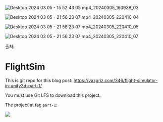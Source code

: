 

![Desktop 2024 03 05 - 15 52 43 05 mp4_20240305_160938_03](https://github.com/daev681/FlightSim-unity3D/assets/54939319/c8ad4115-e8cb-40a6-bd39-c11388c443bc)


![Desktop 2024 03 05 - 21 56 23 07 mp4_20240305_220410_04](https://github.com/daev681/FlightSim-unity3D/assets/54939319/681bcee4-6ea1-4c56-99a3-84825bd39d42)



![Desktop 2024 03 05 - 21 56 23 07 mp4_20240305_220410_05](https://github.com/daev681/FlightSim-unity3D/assets/54939319/f85be589-d0da-43ef-8afd-84c46d3e2a6b)


![Desktop 2024 03 05 - 21 56 23 07 mp4_20240305_220410_07](https://github.com/daev681/FlightSim-unity3D/assets/54939319/1bf77284-adc2-4537-a36e-71026a2defcb)





출처:

# FlightSim

This is git repo for this blog post: https://vazgriz.com/346/flight-simulator-in-unity3d-part-1/

You must use Git LFS to download this project.

The project at tag `part-1`:

![](https://vazgriz.com/wp-content/uploads/2021/01/part-1-1024x575.png)
